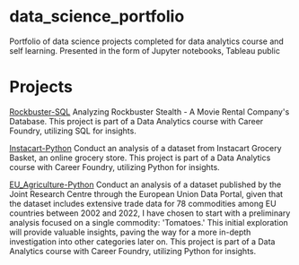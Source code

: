 # data_science_portfolio
Portfolio of data science projects completed for data analytics course and self learning. Presented in the form of Jupyter notebooks, Tableau public
# Projects
[Rockbuster-SQL](https://github.com/apinya-b/data_science_portfolio/tree/50568c156ab43a54b44ff6d3d3cd12f12f0676a9/Rockbuster-SQL)
Analyzing Rockbuster Stealth - A Movie Rental Company's Database. This project is part of a Data Analytics course with Career Foundry, utilizing SQL for insights.

[Instacart-Python](https://github.com/apinya-b/data_science_portfolio/tree/9ea0f752a0188e773791754b9bbc2bfa1bd215b6/Instacart-Python)
Conduct an analysis of a dataset from Instacart Grocery Basket, an online grocery store. This project is part of a Data Analytics course with Career Foundry, utilizing Python for insights.

[EU_Agriculture-Python](https://github.com/apinya-b/data_science_portfolio/tree/4b8a1adc4396e8a2ffd023411bda121264e14a01/EU_Agriculture-Python)
Conduct an analysis of a dataset published by the Joint Research Centre through the European Union Data Portal, given that the dataset includes extensive trade data for 78 commodities among EU countries between 2002 and 2022, I have chosen to start with a preliminary analysis focused on a single commodity: 'Tomatoes.' This initial exploration will provide valuable insights, paving the way for a more in-depth investigation into other categories later on. This project is part of a Data Analytics course with Career Foundry, utilizing Python for insights.
